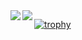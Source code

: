 <span>
  <img align="left" src="https://github-readme-stats.vercel.app/api?username=goccy&count_private=true&show_icons=true&&theme=onedark" />
</span>
<span>
  <img align="left" src="https://github-readme-stats.vercel.app/api/top-langs/?username=goccy&theme=onedark&layout=compact" />
</span>

[![trophy](https://github-profile-trophy.vercel.app/?username=goccy&theme=onedark&rank=SECRET,SSS,SS,S,AAA,AA,A)](https://github.com/ryo-ma/github-profile-trophy)
